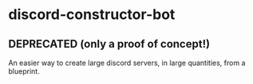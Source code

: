 # discord-constructor-bot

## DEPRECATED (only a proof of concept!)

An easier way to create large discord servers, in large quantities, from a blueprint.
